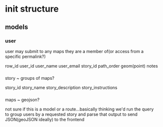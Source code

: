 # init structure


## models
### user
user may submit to any maps they are a member of(or access from a specific permalink?)

row_id
user_id
user_name
user_email
story_id
path_order
geom(point)
notes


###
story ~ groups of maps?

story_id
story_name
story_description
story_instructions


###
maps ~ geojson?

not sure if this is a model or a route...basically thinking we'd run the query to group users by a requested story and parse that output to send JSON(geoJSON ideally) to the frontend
